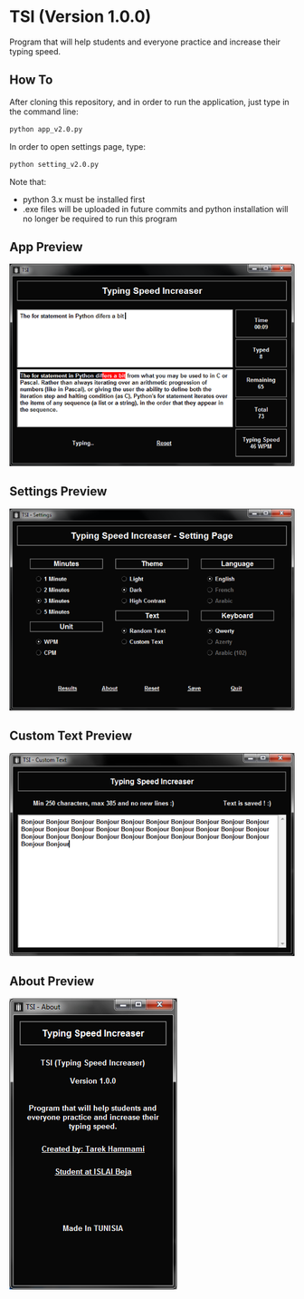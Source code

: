 # TSI (Version 1.0.0)

Program that will help students and everyone practice and increase their typing speed.

## How To

After cloning this repository, and in order to run the application, just type in the command line:

```bash
python app_v2.0.py
```

In order to open settings page, type:

```bash
python setting_v2.0.py
```

Note that:
- python 3.x must be installed first
- .exe files will be uploaded in future commits and python installation will no longer be required to run this program

## App Preview

![IMG2](/Screenshot%2001.png)

## Settings Preview

![IMG3](/Screenshot%2002.png)

## Custom Text Preview

![IMG4](/Screenshot%2003.png)

## About Preview

![IMG5](/Screenshot%2004.png)
